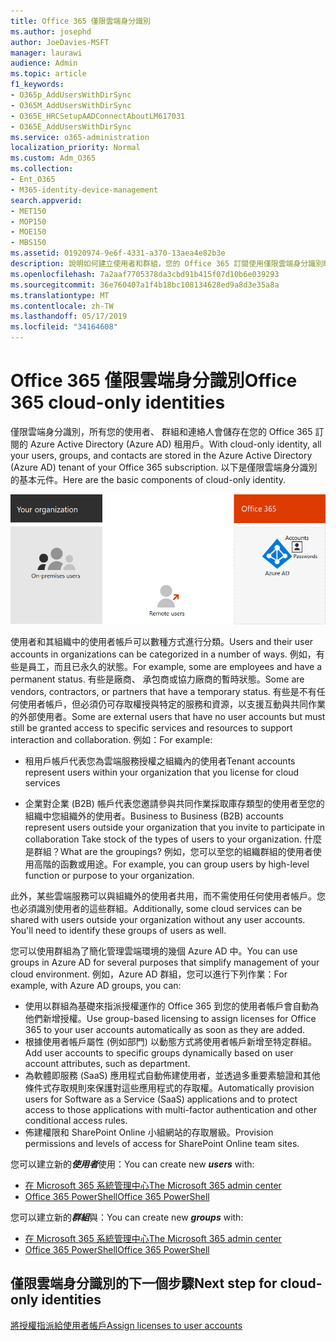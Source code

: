 ```yaml
---
title: Office 365 僅限雲端身分識別
ms.author: josephd
author: JoeDavies-MSFT
manager: laurawi
audience: Admin
ms.topic: article
f1_keywords:
- O365p_AddUsersWithDirSync
- O365M_AddUsersWithDirSync
- O365E_HRCSetupAADConnectAboutLM617031
- O365E_AddUsersWithDirSync
ms.service: o365-administration
localization_priority: Normal
ms.custom: Adm_O365
ms.collection:
- Ent_O365
- M365-identity-device-management
search.appverid:
- MET150
- MOP150
- MOE150
- MBS150
ms.assetid: 01920974-9e6f-4331-a370-13aea4e82b3e
description: 說明如何建立使用者和群組，您的 Office 365 訂閱使用僅限雲端身分識別時。
ms.openlocfilehash: 7a2aaf7705378da3cbd91b415f07d10b6e039293
ms.sourcegitcommit: 36e760407a1f4b18bc108134628ed9a8d3e35a8a
ms.translationtype: MT
ms.contentlocale: zh-TW
ms.lasthandoff: 05/17/2019
ms.locfileid: "34164608"
---
```

# <a name="office-365-cloud-only-identities"></a><span data-ttu-id="3cf77-103">Office 365 僅限雲端身分識別</span><span class="sxs-lookup"><span data-stu-id="3cf77-103">Office 365 cloud-only identities</span></span>

<span data-ttu-id="3cf77-104">僅限雲端身分識別，所有您的使用者、 群組和連絡人會儲存在您的 Office 365 訂閱的 Azure Active Directory (Azure AD) 租用戶。</span><span class="sxs-lookup"><span data-stu-id="3cf77-104">With cloud-only identity, all your users, groups, and contacts are stored in the Azure Active Directory (Azure AD) tenant of your Office 365 subscription.</span></span> <span data-ttu-id="3cf77-105">以下是僅限雲端身分識別的基本元件。</span><span class="sxs-lookup"><span data-stu-id="3cf77-105">Here are the basic components of cloud-only identity.</span></span>
 
![](./media/about-office-365-identity/cloud-only-identity.png)

<span data-ttu-id="3cf77-106">使用者和其組織中的使用者帳戶可以數種方式進行分類。</span><span class="sxs-lookup"><span data-stu-id="3cf77-106">Users and their user accounts in organizations can be categorized in a number of ways.</span></span> <span data-ttu-id="3cf77-107">例如，有些是員工，而且已永久的狀態。</span><span class="sxs-lookup"><span data-stu-id="3cf77-107">For example, some are employees and have a permanent status.</span></span> <span data-ttu-id="3cf77-108">有些是廠商、 承包商或協力廠商的暫時狀態。</span><span class="sxs-lookup"><span data-stu-id="3cf77-108">Some are vendors, contractors, or partners that have a temporary status.</span></span> <span data-ttu-id="3cf77-109">有些是不有任何使用者帳戶，但必須仍可存取權授與特定的服務和資源，以支援互動與共同作業的外部使用者。</span><span class="sxs-lookup"><span data-stu-id="3cf77-109">Some are external users that have no user accounts but must still be granted access to specific services and resources to support interaction and collaboration.</span></span> <span data-ttu-id="3cf77-110">例如：</span><span class="sxs-lookup"><span data-stu-id="3cf77-110">For example:</span></span>

- <span data-ttu-id="3cf77-111">租用戶帳戶代表您為雲端服務授權之組織內的使用者</span><span class="sxs-lookup"><span data-stu-id="3cf77-111">Tenant accounts represent users within your organization that you license for cloud services</span></span>

- <span data-ttu-id="3cf77-112">企業對企業 (B2B) 帳戶代表您邀請參與共同作業採取庫存類型的使用者至您的組織中您組織外的使用者。</span><span class="sxs-lookup"><span data-stu-id="3cf77-112">Business to Business (B2B) accounts represent users outside your organization that you invite to participate in collaboration Take stock of the types of users to your organization.</span></span> <span data-ttu-id="3cf77-113">什麼是群組？</span><span class="sxs-lookup"><span data-stu-id="3cf77-113">What are the groupings?</span></span> <span data-ttu-id="3cf77-114">例如，您可以至您的組織群組的使用者使用高階的函數或用途。</span><span class="sxs-lookup"><span data-stu-id="3cf77-114">For example, you can group users by high-level function or purpose to your organization.</span></span>

<span data-ttu-id="3cf77-p104">此外，某些雲端服務可以與組織外的使用者共用，而不需使用任何使用者帳戶。您也必須識別使用者的這些群組。</span><span class="sxs-lookup"><span data-stu-id="3cf77-p104">Additionally, some cloud services can be shared with users outside your organization without any user accounts. You'll need to identify these groups of users as well.</span></span>

<span data-ttu-id="3cf77-117">您可以使用群組為了簡化管理雲端環境的幾個 Azure AD 中。</span><span class="sxs-lookup"><span data-stu-id="3cf77-117">You can use groups in Azure AD for several purposes that simplify management of your cloud environment.</span></span> <span data-ttu-id="3cf77-118">例如，Azure AD 群組，您可以進行下列作業：</span><span class="sxs-lookup"><span data-stu-id="3cf77-118">For example, with Azure AD groups, you can:</span></span>

- <span data-ttu-id="3cf77-119">使用以群組為基礎來指派授權運作的 Office 365 到您的使用者帳戶會自動為他們新增授權。</span><span class="sxs-lookup"><span data-stu-id="3cf77-119">Use group-based licensing to assign licenses for Office 365 to your user accounts automatically as soon as they are added.</span></span>
- <span data-ttu-id="3cf77-120">根據使用者帳戶屬性 (例如部門) 以動態方式將使用者帳戶新增至特定群組。</span><span class="sxs-lookup"><span data-stu-id="3cf77-120">Add user accounts to specific groups dynamically based on user account attributes, such as department.</span></span>
- <span data-ttu-id="3cf77-121">為軟體即服務 (SaaS) 應用程式自動佈建使用者，並透過多重要素驗證和其他條件式存取規則來保護對這些應用程式的存取權。</span><span class="sxs-lookup"><span data-stu-id="3cf77-121">Automatically provision users for Software as a Service (SaaS) applications and to protect access to those applications with multi-factor authentication and other conditional access rules.</span></span>
- <span data-ttu-id="3cf77-122">佈建權限和 SharePoint Online 小組網站的存取層級。</span><span class="sxs-lookup"><span data-stu-id="3cf77-122">Provision permissions and levels of access for SharePoint Online team sites.</span></span>

<span data-ttu-id="3cf77-123">您可以建立新的***使用者***使用：</span><span class="sxs-lookup"><span data-stu-id="3cf77-123">You can create new ***users*** with:</span></span>

- [<span data-ttu-id="3cf77-124">在 Microsoft 365 系統管理中心</span><span class="sxs-lookup"><span data-stu-id="3cf77-124">The Microsoft 365 admin center</span></span>](https://docs.microsoft.com/office365/admin/add-users/add-users)
- [<span data-ttu-id="3cf77-125">Office 365 PowerShell</span><span class="sxs-lookup"><span data-stu-id="3cf77-125">Office 365 PowerShell</span></span>](https://docs.microsoft.com/office365/enterprise/powershell/create-user-accounts-with-office-365-powershell)

<span data-ttu-id="3cf77-126">您可以建立新的***群組***與：</span><span class="sxs-lookup"><span data-stu-id="3cf77-126">You can create new ***groups*** with:</span></span>

- [<span data-ttu-id="3cf77-127">在 Microsoft 365 系統管理中心</span><span class="sxs-lookup"><span data-stu-id="3cf77-127">The Microsoft 365 admin center</span></span>](https://docs.microsoft.com/office365/admin/create-groups/create-groups)
- [<span data-ttu-id="3cf77-128">Office 365 PowerShell</span><span class="sxs-lookup"><span data-stu-id="3cf77-128">Office 365 PowerShell</span></span>](https://docs.microsoft.com/office365/enterprise/powershell/manage-office-365-groups-with-powershell)


## <a name="next-step-for-cloud-only-identities"></a><span data-ttu-id="3cf77-129">僅限雲端身分識別的下一個步驟</span><span class="sxs-lookup"><span data-stu-id="3cf77-129">Next step for cloud-only identities</span></span>

[<span data-ttu-id="3cf77-130">將授權指派給使用者帳戶</span><span class="sxs-lookup"><span data-stu-id="3cf77-130">Assign licenses to user accounts</span></span>](assign-licenses-to-user-accounts.md)
